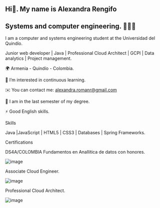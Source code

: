 
## Hi👋. My name is Alexandra Rengifo
## Systems and computer engineering. 👩🏻‍💻

I am a computer and systems engineering student at the Universidad del Quindío. 

Junior web developer | Java | Professional Cloud Architect | GCPI | Data analytics | Project management.

🌍 Armenia - Quindío - Colombia.

👀 I’m interested in continuous learning.

✉️ You can contact me: alexandra.romanr@gmail.com

🧠 I am in the last semester of my degree.

⚡ Good English skills.

Skills

Java |JavaScript | HTML5 | CSS3 | Databases | Spring Frameworks.

Certifications

DS4A/COLOMBIA Fundamentos en Anallítica de datos con honores.

![image](https://github.com/AlexandraRengifo29/AlexandraRengifo29/assets/141187835/bc2cc601-35a4-48d2-b11a-36e114631704)

 Associate Cloud Engineer.

![image](https://github.com/AlexandraRengifo29/AlexandraRengifo29/assets/141187835/1444917f-6a4b-46a5-bff6-f32a461df9ff)

Professional Cloud Architect.

![image](https://github.com/AlexandraRengifo29/AlexandraRengifo29/assets/141187835/feed8413-f91c-4e49-ad45-dd1b13dc71f5)


<!---
AlexandraRengifo29/AlexandraRengifo29 is a ✨ special ✨ repository because its `README.md` (this file) appears on your GitHub profile.
You can click the Preview link to take a look at your changes.
--->
